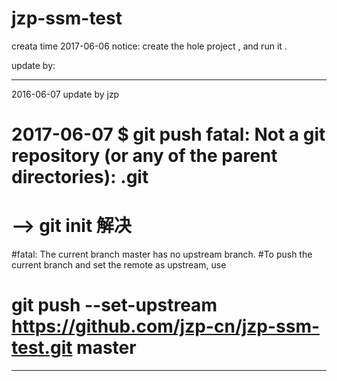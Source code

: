 # jzp-ssm-test

creata time 2017-06-06
notice: create the hole project , and run it .


update by:

------------------------------------------
2016-06-07 update by jzp

# 2017-06-07 $ git push fatal: Not a git repository (or any of the parent directories): .git
#  --> git init 解决

#fatal: The current branch master has no upstream branch.
#To push the current branch and set the remote as upstream, use

#    git push --set-upstream https://github.com/jzp-cn/jzp-ssm-test.git master
-------------------------------------------